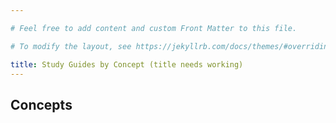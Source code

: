 ```yaml
---

# Feel free to add content and custom Front Matter to this file.

# To modify the layout, see https://jekyllrb.com/docs/themes/#overriding-theme-defaults

title: Study Guides by Concept (title needs working)
---
```

## Concepts